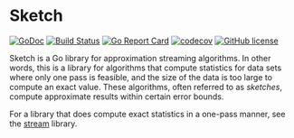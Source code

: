 # Sketch

[![GoDoc](https://godoc.org/github.com/alexander-yu/sketch?status.svg)](https://godoc.org/github.com/alexander-yu/sketch)
[![Build Status](https://travis-ci.org/alexander-yu/sketch.svg?branch=master)](https://travis-ci.org/alexander-yu/sketch)
[![Go Report Card](https://goreportcard.com/badge/github.com/alexander-yu/sketch)](https://goreportcard.com/report/github.com/alexander-yu/sketch)
[![codecov](https://codecov.io/gh/alexander-yu/sketch/branch/master/graph/badge.svg)](https://codecov.io/gh/alexander-yu/sketch)
[![GitHub license](https://img.shields.io/github/license/alexander-yu/sketch.svg)](https://github.com/alexander-yu/sketch/blob/master/LICENSE)

Sketch is a Go library for approximation streaming algorithms. In other words, this is a library for algorithms that compute statistics for data sets where only one pass is feasible, and the size of the data is too large to compute an exact value. These algorithms, often referred to as _sketches_, compute approximate results within certain error bounds.

For a library that does compute exact statistics in a one-pass manner, see the [stream](https://github.com/alexander-yu/stream) library.
